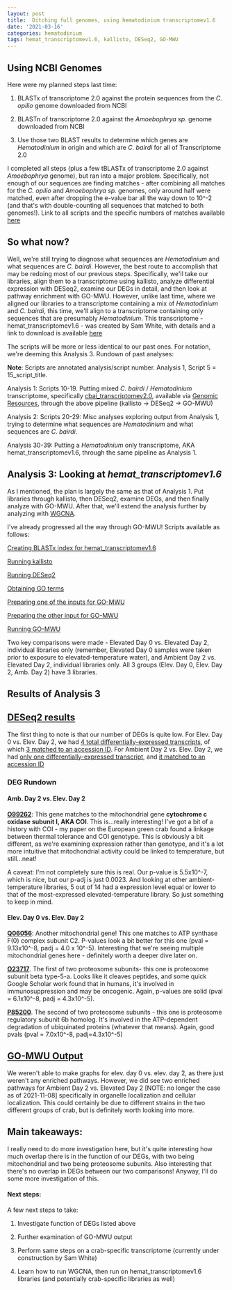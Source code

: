 ```yaml
---
layout: post
title:  Ditching full genomes, using hematodinium transcriptomev1.6
date: '2021-03-16'
categories: hematodinium
tags: hemat_transcriptomev1.6, kallisto, DESeq2, GO-MWU
---
```


## Using NCBI Genomes

Here were my planned steps last time:

1. BLASTx of transcriptome 2.0 against the protein sequences from the _C. opilio_ genome downloaded from NCBI

2. BLASTn of transcriptome 2.0 against the _Amoebophrya sp._ genome downloaded from NCBI

3. Use those two BLAST results to determine which genes are _Hematodinium_ in origin and which are _C. bairdi_ for all of Transcriptome 2.0

I completed all steps (plus a few tBLASTx of transcriptome 2.0 against _Amoebophrya_ genome), but ran into a major problem. Specifically, not enough of our sequences are finding matches - after combining all matches for the _C. opilio_ and _Amoebophrya sp._ genomes, only around half were matched, even after dropping the e-value bar all the way down to 10^-2 (and that's with double-counting all sequences that matched to both genomes!). Link to all scripts and the specific numbers of matches available [here](https://github.com/afcoyle/hemat_bairdi_transcriptome/blob/main/scripts/2_4_ncbi_genome_blasts.ipynb)

## So what now?

Well, we're still trying to diagnose what sequences are _Hematodinium_ and what sequences are _C. bairdi_. However, the best route to accomplish that may be redoing most of our previous steps. Specifically, we'll take our libraries, align them to a transcriptome using kallisto, analyze differential expression with DESeq2, examine our DEGs in detail, and then look at pathway enrichment with GO-MWU. However, unlike last time, where we aligned our libraries to a transcriptome containing a mix of _Hematodinium_ and _C. bairdi_, this time, we'll align to a transcriptome containing only sequences that are presumably _Hematodinium_. This transcriptome - hemat_transcriptomev1.6 - was created by Sam White, with details and a link to download is available [here](https://robertslab.github.io/sams-notebook/2021/03/08/Transcriptome-Assembly-Hematodinium-Transcriptomes-v1.6-and-v1.7-with-Trinity-on-Mox.html)

The scripts will be more or less identical to our past ones. For notation, we're deeming this Analysis 3. Rundown of past analyses:

**Note**: Scripts are annotated analysis/script number. Analysis 1, Script 5 = 15_script_title.

Analysis 1: Scripts 10-19. Putting mixed _C. bairdi_ / _Hematodinium_ transcriptome, specifically [cbai_transcriptomev2.0](https://robertslab.github.io/sams-notebook/2020/05/02/Transcriptome-Assembly-C.bairdi-All-RNAseq-Data-Without-Taxonomic-Filters-with-Trinity-on-Mox.html), available via [Genomic Resources](https://robertslab.github.io/resources/Genomic-Resources/), through the above pipeline (kallisto -> DESeq2 -> GO-MWU)

Analysis 2: Scripts 20-29: Misc analyses exploring output from Analysis 1, trying to determine what sequences are _Hematodinium_ and what sequences are _C. bairdi_.

Analysis 30-39: Putting a _Hematodinium_ only transcriptome, AKA hemat_transcriptomev1.6, through the same pipeline as Analysis 1.

## Analysis 3: Looking at _hemat_transcriptomev1.6_

As I mentioned, the plan is largely the same as that of Analysis 1. Put libraries through kallisto, then DESeq2, examine DEGs, and then finally analyze with GO-MWU. After that, we'll extend the analysis further by analyzing with [WGCNA](https://bmcbioinformatics.biomedcentral.com/articles/10.1186/1471-2105-9-559). 

I've already progressed all the way through GO-MWU! Scripts available as follows:

[Creating BLASTx index for hemat_transcriptomev1.6](https://github.com/afcoyle/hemat_bairdi_transcriptome/blob/main/scripts/3_0_hemat1.6_indexcreation.ipynb)

[Running kallisto](https://github.com/afcoyle/hemat_bairdi_transcriptome/blob/main/scripts/3_1_download_libraries_run_kallisto.ipynb)

[Running DESeq2](https://github.com/afcoyle/hemat_bairdi_transcriptome/blob/main/scripts/3_2_kallisto_to_deseq_to_accessionIDs.Rmd)

[Obtaining GO terms](https://github.com/afcoyle/hemat_bairdi_transcriptome/blob/main/scripts/3_3_uniprot_to_GO.Rmd)

[Preparing one of the inputs for GO-MWU](https://github.com/afcoyle/hemat_bairdi_transcriptome/blob/main/scripts/3_4_eliminate_duplicates.ipynb)

[Preparing the other input for GO-MWU](https://github.com/afcoyle/hemat_bairdi_transcriptome/blob/main/scripts/3_5_GO-MWU_prep.Rmd)

[Running GO-MWU](https://github.com/afcoyle/hemat_bairdi_transcriptome/blob/main/scripts/3_6_running_GO-MWU/3_6_running_GO-MWU.R)

Two key comparisons were made - Elevated Day 0 vs. Elevated Day 2, individual libraries only (remember, Elevated Day 0 samples were taken prior to exposure to elevated-temperature water), and Ambient Day 2 vs. Elevated Day 2, individual libraries only. All 3 groups (Elev. Day 0, Elev. Day 2, Amb. Day 2) have 3 libraries.

## Results of Analysis 3

## [DESeq2 results](https://github.com/afcoyle/hemat_bairdi_transcriptome/tree/main/graphs/DESeq2_output/hemat_transcriptomev1.6)

The first thing to note is that our number of DEGs is quite low. For Elev. Day 0 vs. Elev. Day 2, we had [4 total differentially-expressed transcripts](https://github.com/afcoyle/hemat_bairdi_transcriptome/blob/main/graphs/DESeq2_output/hemat_transcriptomev1.6/elev0_vs_elev2_indiv/DEGlist_wcols.txt), of which [3 matched to an accession ID](https://github.com/afcoyle/hemat_bairdi_transcriptome/blob/main/output/accession_n_GOids/hemat_transcriptomev1.6/DEG_IDs/elev0_vs_elev2_indiv_DEG_IDs.txt). For Ambient Day 2 vs. Elev. Day 2, we had [only one differentially-expressed transcript](https://github.com/afcoyle/hemat_bairdi_transcriptome/blob/main/graphs/DESeq2_output/hemat_transcriptomev1.6/amb2_vs_elev2_indiv/DEGlist_wcols.txt), and [it matched to an accession ID](https://github.com/afcoyle/hemat_bairdi_transcriptome/blob/main/output/accession_n_GOids/hemat_transcriptomev1.6/DEG_IDs/amb2_vs_elev2_indiv_DEG_IDs.txt)

### DEG Rundown

#### Amb. Day 2 vs. Elev. Day 2

[**O99262**](https://www.uniprot.org/uniprot/O99252): This gene matches to the mitochondrial gene **cytochrome c oxidase subunit I, AKA COI**. This is...really interesting! I've got a bit of a history with COI - my paper on the European green crab found a linkage between thermal tolerance and COI genotype. This is obviously a bit different, as we're examining expression rather than genotype, and it's a lot more intuitive that mitochondrial activity could be linked to temperature, but still...neat! 

A caveat: I'm not completely sure this is real. Our p-value is 5.5x10^-7, which is nice, but our p-adj is just 0.0023. And looking at other ambient-temperature libraries, 5 out of 14 had a expression level equal or lower to that of the most-expressed elevated-temperature library. So just something to keep in mind. 

#### Elev. Day 0 vs. Elev. Day 2

[**Q06056**](https://www.uniprot.org/uniprot/Q06056): Another mitochondrial gene! This one matches to ATP synthase F(0) complex subunit C2. P-values look a bit better for this one (pval = 9.13x10^-8, padj = 4.0 x 10^-5). Interesting that we're seeing multiple mitochondrial genes here - definitely worth a deeper dive later on.

[**O23717**](https://www.uniprot.org/uniprot/O23717). The first of two proteosome subunits- this one is proteosome subunit beta type-5-a. Looks like it cleaves peptides, and some quick Google Scholar work found that in humans, it's involved in immunosuppression and may be oncogenic. Again, p-values are solid (pval = 6.1x10^-8, padj = 4.3x10^-5).

[**P85200**](https://www.uniprot.org/uniprot/P85200). The second of two proteosome subunits - this one is proteosome regulatory subunit 6b homolog. It's involved in the ATP-dependent degradation of ubiquinated proteins (whatever that means). Again, good pvals (pval = 7.0x10^-8, padj=4.3x10^-5)

## [GO-MWU Output](https://github.com/afcoyle/hemat_bairdi_transcriptome/tree/main/output/GO-MWU_output/hemat_transcriptomev1.6)

We weren't able to make graphs for elev. day 0 vs. elev. day 2, as there just weren't any enriched pathways. However, we did see two enriched pathways for Ambient Day 2 vs. Elevated Day 2 [NOTE: no longer the case as of 2021-11-08] specifically in organelle localization and cellular localization. This could certainly be due to different strains in the two different groups of crab, but is definitely worth looking into more.



## Main takeaways: 

I really need to do more investigation here, but it's quite interesting how much overlap there is in the function of our DEGs, with two being mitochondrial and two being proteosome subunits. Also interesting that there's no overlap in DEGs between our two comparisons! Anyway, I'll do some more investigation of this.



#### Next steps:

A few next steps to take:

1) Investigate function of DEGs listed above

2) Further examination of GO-MWU output

3) Perform same steps on a crab-specific transcriptome (currently under construction by Sam White)

4) Learn how to run WGCNA, then run on hemat_transcriptomev1.6 libraries (and potentially crab-specific libraries as well)

